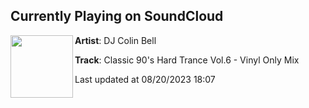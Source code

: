 ## Currently Playing on SoundCloud

[<img align="left" width="100" src="https://i1.sndcdn.com/artworks-UUbxJVXD7pq3ez9r-gvXsfw-t500x500.jpg">](https://soundcloud.com/dj-colin-bell/classic-90s-hard-trance-vol6-vinyl-only-mix)

**Artist**: DJ Colin Bell 

**Track**: Classic 90's Hard Trance Vol.6 - Vinyl Only Mix

Last updated at 08/20/2023 18:07
